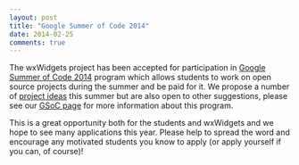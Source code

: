 ```yaml
---
layout: post
title: "Google Summer of Code 2014"
date: 2014-02-25
comments: true
---
```


The wxWidgets project has been accepted for participation in
[Google Summer of Code 2014][1] program which allows students to work on open
source projects during the summer and be paid for it. We propose a number of
[project ideas][2] this summer but are also open to other suggestions, please
see our [GSoC page][3] for more information about this program.

This is a great opportunity both for the students and wxWidgets and we hope to
see many applications this year. Please help to spread the word and encourage
any motivated students you know to apply (or apply yourself if you can, of
course)!

[1]: https://www.google-melange.com/gsoc/homepage/google/gsoc2014
[2]: http://www.wxwidgets.org/gsoc/projects/
[3]: http://www.wxwidgets.org/gsoc/
